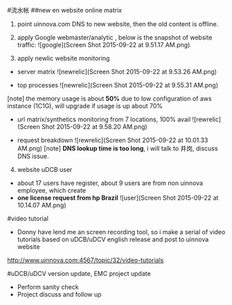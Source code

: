#流水帐
##new en website online matrix
1. point uinnova.com DNS to new website, then the old content is offline.
2. apply Google webmaster/analytic , below is the snapshot of website traffic:
![google](Screen Shot 2015-09-22 at 9.51.17 AM.png)

3. apply newlic website monitoring
 - server matrix
![newrelic](Screen Shot 2015-09-22 at 9.53.26 AM.png)

 - top processes
![newrelic](Screen Shot 2015-09-22 at 9.55.31 AM.png)

[note] the memory usage is about <b>50%</b> due to low configuration of aws instance (1C1G), will upgrade if usage is up about 70%

 - url matrix/synthetics monitoring
from 7 locations, 100% avail
![rewrelic](Screen Shot 2015-09-22 at 9.58.20 AM.png)

 - request breakdown
![rewrelic](Screen Shot 2015-09-22 at 10.01.33 AM.png)
[note] **DNS lookup time is too long**, i will talk to 井岗, discuss DNS issue.

4. website uDCB user
 -  about 17 users have register, about 9 users are from non uinnova employee, which create 
 -  <b>one license request from hp Brazil</b>
 ![user](Screen Shot 2015-09-22 at 10.14.07 AM.png) 

#video tutorial
 - Donny have lend me an screen recording tool, so i make a serial of video tutorials based on uDCB/uDCV english release and post to uinnova website
 
  http://www.uinnova.com:4567/topic/32/video-tutorials

#uDCB/uDCV version update, EMC project update
 - Perform sanity check
 - Project discuss and follow up

